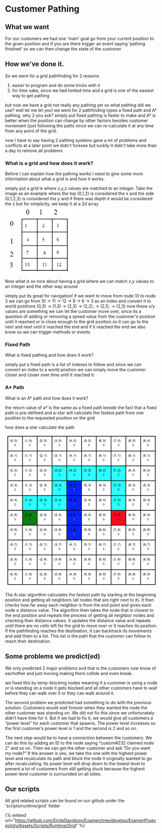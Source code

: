 # Customer Pathing

## What we want

For our customers we had one 'main' goal go from your current position to the given position and if you are there trigger an event saying 'pathing finished' so we can then change the state of the customer&#x20;

## How we've done it.

So we went for a grid pathfinding for 2 reasons

1. easier to program and do some tricks with it&#x20;
2. for time sake, since we had limited time and a grid is one of the easiest way to get pathing&#x20;

but now we have a grid not really any pathing yet so what pathing did we use? well let me let you! we went for 2 pathfinding types a fixed path and A\* pathing, why 2 you ask? simply put fixed pathing is faster to make and A\* is better when the position can change by other factors besides customer movement (just following the path) since we can re-calculate it at any time from any point of the grid.&#x20;

now I have to say having 2 pathing systems gave a lot of problems and conflicts at a later point we didn't foresee but luckily it didn't take more than a day to remove all problems

### What is a grid and how does it work?

Before I can explain how the pathing works I need to give some more information about what a grid is and how it works.&#x20;

simply put a grid is where x,y,z values are matched to an integer. Take the image as an example where the top (0,1,2) is considered the x and the side (0,1,2,3) is considered the y and if there was depth it would be considered the z but for simplicity, we keep it at a 2d array \
![](<../../../.gitbook/assets/image (1) (1).png>)&#x20;

Now what is so nice about having a grid where we can match x,y values to an integer and the other way around&#x20;

simply put its great for navigation! if we want to move from node 10 to node 3 we can go from 10 -> 11 -> 12 -> 9 -> 6 -> 3 as an index and convert it to world positions (0,3) -> (1,3) -> (2,3) -> (2,2), -> (2,1), -> (2,3) now these x/y values are something we can let the customer move over, since its a question of adding or removing a speed value from the customer's position until it reached or is close enough to the grid position so it can go to the next and next until it reached the end and if it reached the end we also know so we can trigger methods or events&#x20;

### Fixed Path

What is fixed pathing and how does it work?&#x20;

simply put a fixed path is a list of indexes to follow and since we can convert an index to a world position we can simply move the customer closer and closer over time until it reached it.&#x20;

### A\* Path

What is an A\* path and how does it work?&#x20;

the return value of a\* is the same as a fixed path beside the fact that a fixed path is pre-defined and a-star will calculate the fastest path from one position to the requested position on the grid&#x20;

how does a-star calculate the path

![](<../../../.gitbook/assets/image (1).png>)

The A-star algorithm calculates the fastest path by starting at the beginning position and getting all neighbors (all nodes that are right next to it). It then checks how far away each neighbor is from the end point and gives each node a distance value. The algorithm then takes the node that is closest to the end position and repeats the process of getting all neighbor nodes and checking their distance values. It updates the distance value and repeats until there are no cells left for the grid to move over or it reaches its position. If the pathfinding reaches the destination, it can backtrack its movements and add them to a list. This list is the path that the customer can follow to reach their destination.

## Some problems we predict(ed)&#x20;

We only predicted 2 major problems and that is the customers now know of eachother and just moving making them collide and even break.

we fixed this by temp-blocking nodes meaning if a customer is using a node or is standing on a node it gets blocked and all other customers have to wait before they can walk over it or they can walk around it.&#x20;

The second problem we predicted had something to do with the previous solution. Customers would wait forever when they wanted the node the other customer was standing on. We did not fix this since we unfortunately didn’t have time for it. But if we had to fix it, we would give all customers a “power level” for each customer that spawns. The power level increases so the first customer’s power level is 1 and the second is 2 and so on.

The next step would be to have a connection between the customers. We can do this by adding an ID to the node saying “custom#232 claimed node 2” and so on. Then we can get the other customer and ask “Do you want my node?” If the answer is yes, we take the one with the highest power level and recalculate its path and block the node it originally wanted to go after recalculating. Its power level will drop down to the lowest level to prevent a lot of customers from still getting stuck because the highest power level customer is surrounded on all sides.

## Our scripts

All grid related scripts can be found on our github under the 'scripts/runtime/grid' folder

{% embed url="https://github.com/EmileDavidson/Examen/tree/develop/ExamenProeveUnity/Assets/Scripts/Runtime/Grid" %}
